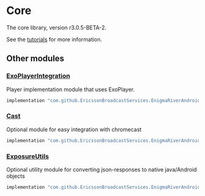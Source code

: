 # Core

The core library, version r3.0.5-BETA-2.

See the [tutorials](tutorials/index.md) for more information.

## Other modules

### [ExoPlayerIntegration](https://github.com/EricssonBroadcastServices/EnigmaRiverAndroidExoPlayerIntegration/tree/r3.0.5-BETA-2)

<p>Player implementation module that uses ExoPlayer.</p>

```gradle
implementation "com.github.EricssonBroadcastServices.EnigmaRiverAndroid:exoplayerintegration:r3.0.5-BETA-2"
```

### [Cast](https://github.com/EricssonBroadcastServices/EnigmaRiverAndroidCast/tree/r3.0.5-BETA-2)

<p>Optional module for easy integration with chromecast</p>

```gradle
implementation "com.github.EricssonBroadcastServices.EnigmaRiverAndroid:cast:r3.0.5-BETA-2"
```

### [ExposureUtils](https://github.com/EricssonBroadcastServices/EnigmaRiverAndroidExposureUtils/tree/r3.0.5-BETA-2)

<p>Optional utility module for converting json-responses to native java/Android objects</p>

```gradle
implementation "com.github.EricssonBroadcastServices.EnigmaRiverAndroid:exposureUtils:r3.0.5-BETA-2"
```